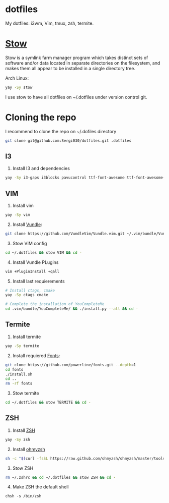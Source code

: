 # dotfiles
My dotfiles: i3wm, Vim, tmux, zsh, termite.

# [Stow](http://www.gnu.org/software/stow/)
Stow is a symlink farm manager program which takes distinct sets of software and/or data located in separate directories on the filesystem, and makes them all appear to be installed in a single directory tree.

Arch Linux:
```bash
yay -Sy stow
```

I  use stow to have all dotfiles on ~/.dotfiles under version control git.

# Cloning the repo
I recommend to clone the repo on ~/.dofiles directory

```bash
git clone git@github.com:Sergi030/dotfiles.git .dotfiles
```
## I3

1. Install I3 and dependencies
```bash
yay -Sy i3-gaps i3blocks pavucontrol ttf-font-awesome ttf-font-awesome-4 alsa-utils flameshot rofi playerctl
```


## VIM

1. Install vim

```bash
yay -Sy vim
```

2. Install [Vundle](https://github.com/VundleVim/Vundle.vim.git):

```bash
git clone https://github.com/VundleVim/Vundle.vim.git ~/.vim/bundle/Vundle.vim
```

3. Stow VIM config

```bash
cd ~/.dotfiles && stow VIM && cd -
```

4. Install Vundle PLugins

```bash
vim +PluginInstall +qall
```

5. Install last requierements

```bash
# Install ctags, cmake
yay -Sy ctags cmake

# Complete the installation of YouCompleteMe
cd .vim/bundle/YouCompleteMe/ && ./install.py --all && cd -

```
## Termite

1. Install termite

```bash
yay -Sy termite
```

2. Install requiered [Fonts](https://github.com/powerline/fonts):

```bash
git clone https://github.com/powerline/fonts.git --depth=1
cd fonts
./install.sh
cd ..
rm -rf fonts
```

3. Stow termite

```bash
cd ~/.dotfiles && stow TERMITE && cd -
```

## ZSH
1. Install [ZSH](https://www.zsh.org/)

```bash
yay -Sy zsh
```

2. Install [ohmyzsh](https://ohmyz.sh/)

```bash
sh -c "$(curl -fsSL https://raw.github.com/ohmyzsh/ohmyzsh/master/tools/install.sh)"
```

3. Stow ZSH

```bash
rm ~/.zshrc && cd ~/.dotfiles && stow ZSH && cd -
```

4. Make ZSH the default shell
```
chsh -s /bin/zsh
```


